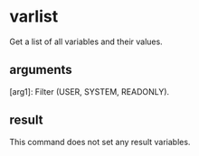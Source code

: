 # varlist

Get a list of all variables and their values.

## arguments

\[arg1\]: Filter (USER, SYSTEM, READONLY).

## result

This command does not set any result variables.
